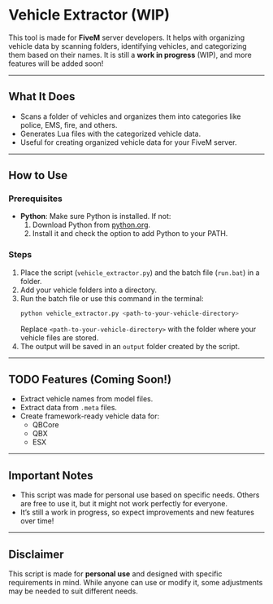 # Vehicle Extractor (WIP)

This tool is made for **FiveM** server developers. It helps with organizing vehicle data by scanning folders, identifying vehicles, and categorizing them based on their names. It is still a **work in progress** (WIP), and more features will be added soon!

---

## What It Does
- Scans a folder of vehicles and organizes them into categories like police, EMS, fire, and others.
- Generates Lua files with the categorized vehicle data.
- Useful for creating organized vehicle data for your FiveM server.

---

## How to Use

### Prerequisites
- **Python**: Make sure Python is installed. If not:
  1. Download Python from [python.org](https://www.python.org/downloads/).
  2. Install it and check the option to add Python to your PATH.

### Steps
1. Place the script (`vehicle_extractor.py`) and the batch file (`run.bat`) in a folder.
2. Add your vehicle folders into a directory.
3. Run the batch file or use this command in the terminal:
   ```bash
   python vehicle_extractor.py <path-to-your-vehicle-directory>
   ```
   Replace `<path-to-your-vehicle-directory>` with the folder where your vehicle files are stored.
4. The output will be saved in an `output` folder created by the script.

---

## TODO Features (Coming Soon!)
- Extract vehicle names from model files.
- Extract data from `.meta` files.
- Create framework-ready vehicle data for:
  - QBCore
  - QBX
  - ESX

---

## Important Notes
- This script was made for personal use based on specific needs. Others are free to use it, but it might not work perfectly for everyone.
- It’s still a work in progress, so expect improvements and new features over time!

---

## Disclaimer
This script is made for **personal use** and designed with specific requirements in mind. While anyone can use or modify it, some adjustments may be needed to suit different needs.
